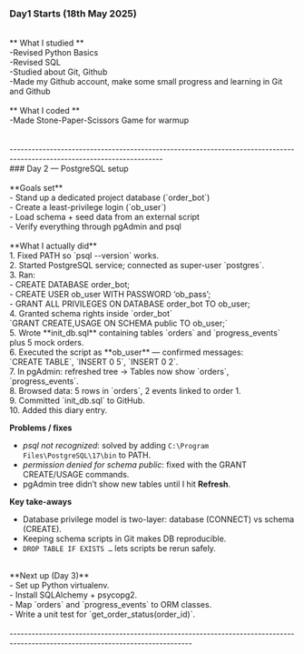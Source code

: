 ### Day1 Starts (18th May 2025)<br>
<br>
** What I studied **<br>
-Revised Python Basics<br>
-Revised SQL <br>
-Studied about Git, Github<br>
-Made my Github account, make some small progress and learning in Git and Github<br>
<br>
** What I coded **<br>
-Made Stone-Paper-Scissors Game for warmup<br>
<br>
<br>
------------------------------------------------------------------------------------------------------------------------<br>
### Day 2 — PostgreSQL setup<br>
<br>
**Goals set**<br>
- Stand up a dedicated project database (`order_bot`)<br>
- Create a least-privilege login (`ob_user`)<br>
- Load schema + seed data from an external script<br>
- Verify everything through pgAdmin and psql<br>
<br>
**What I actually did**<br>
1. Fixed PATH so `psql --version` works.<br>
2. Started PostgreSQL service; connected as super-user `postgres`.<br>
3. Ran:<br>
   - CREATE DATABASE order_bot;<br>
   - CREATE USER ob_user WITH PASSWORD ‘ob_pass’;<br>
   - GRANT ALL PRIVILEGES ON DATABASE order_bot TO ob_user;<br>
4. Granted schema rights inside `order_bot`  <br>
   `GRANT CREATE,USAGE ON SCHEMA public TO ob_user;`<br>
5. Wrote **init_db.sql** containing tables `orders` and `progress_events` plus 5 mock orders.<br>
6. Executed the script as **ob_user** — confirmed messages:  <br>
   `CREATE TABLE`, `INSERT 0 5`, `INSERT 0 2`.<br>
7. In pgAdmin: refreshed tree → Tables now show `orders`, `progress_events`.<br>
8. Browsed data: 5 rows in `orders`, 2 events linked to order 1.<br>
9. Committed `init_db.sql` to GitHub.  <br>
10. Added this diary entry.<br>

**Problems / fixes**<br>
- *psql not recognized*: solved by adding `C:\Program Files\PostgreSQL\17\bin` to PATH.  <br>
- *permission denied for schema public*: fixed with the GRANT CREATE/USAGE commands.  <br>
- pgAdmin tree didn’t show new tables until I hit **Refresh**.<br>

**Key take-aways**<br>
- Database privilege model is two-layer: database (CONNECT) vs schema (CREATE).  <br>
- Keeping schema scripts in Git makes DB reproducible.  <br>
- `DROP TABLE IF EXISTS …` lets scripts be rerun safely.<br>
<br>
**Next up (Day 3)**<br>
- Set up Python virtualenv.<br>
- Install SQLAlchemy + psycopg2.<br>
- Map `orders` and `progress_events` to ORM classes.<br>
- Write a unit test for `get_order_status(order_id)`.<br>
<br>
--------------------------------------------------------------------------------------------------------------------------------<br>





